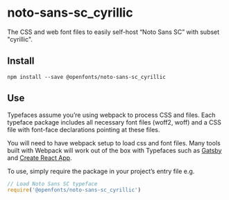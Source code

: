 
# noto-sans-sc_cyrillic

The CSS and web font files to easily self-host “Noto Sans SC” with subset "cyrillic".

## Install

`npm install --save @openfonts/noto-sans-sc_cyrillic`

## Use

Typefaces assume you’re using webpack to process CSS and files. Each typeface
package includes all necessary font files (woff2, woff) and a CSS file with
font-face declarations pointing at these files.

You will need to have webpack setup to load css and font files. Many tools built
with Webpack will work out of the box with Typefaces such as [Gatsby](https://github.com/gatsbyjs/gatsby)
and [Create React App](https://github.com/facebookincubator/create-react-app).

To use, simply require the package in your project’s entry file e.g.

```javascript
// Load Noto Sans SC typeface
require('@openfonts/noto-sans-sc_cyrillic')
```
